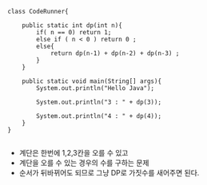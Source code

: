 ```
class CodeRunner{
    
    public static int dp(int n){
        if( n == 0) return 1; 
        else if ( n < 0 ) return 0 ; 
        else{ 
            return dp(n-1) + dp(n-2) + dp(n-3) ; 
        }
    }
    
	public static void main(String[] args){
		System.out.println("Hello Java");
        
        System.out.println("3 : " + dp(3));
        
        System.out.println("4 : " + dp(4));
	}
}


```

- 계단은 한번에 1,2,3칸을 오를 수 있고
- 계단을 오를 수 있는 경우의 수를 구하는 문제 
- 순서가 뒤바뀌어도 되므로 그냥 DP로 가짓수를 새어주면 된다. 
